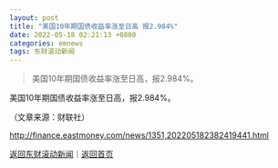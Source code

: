 ```yaml
---
layout: post
title: "美国10年期国债收益率涨至日高 报2.984%"
date: 2022-05-18 02:21:13 +0800
categories: emnews
tags: 东财滚动新闻
---
```

> 美国10年期国债收益率涨至日高，报2.984%。

<p>美国10年期国债收益率涨至日高，报2.984%。</p><p class="em_media">（文章来源：财联社）</p>

<http://finance.eastmoney.com/news/1351,202205182382419441.html>

[返回东财滚动新闻](//finews.withounder.com/emnews/)｜[返回首页](//finews.withounder.com/)